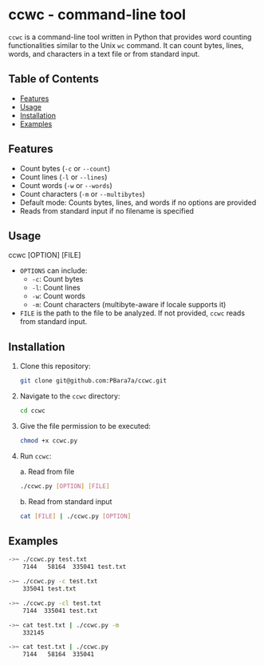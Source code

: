 # ccwc - command-line tool

`ccwc` is a command-line tool written in Python that provides word counting functionalities similar to the Unix `wc` command. It can count bytes, lines, words, and characters in a text file or from standard input.

## Table of Contents

- [Features](#features)
- [Usage](#usage)
- [Installation](#installation)
- [Examples](#examples)

## Features

- Count bytes (`-c` or `--count`)
- Count lines (`-l` or `--lines`)
- Count words (`-w` or `--words`)
- Count characters (`-m` or `--multibytes`)
- Default mode: Counts bytes, lines, and words if no options are provided
- Reads from standard input if no filename is specified

## Usage

ccwc [OPTION] [FILE]

- `OPTIONS` can include:
  - `-c`: Count bytes
  - `-l`: Count lines
  - `-w`: Count words
  - `-m`: Count characters (multibyte-aware if locale supports it)
- `FILE` is the path to the file to be analyzed. If not provided, `ccwc` reads from standard input.

## Installation

1. Clone this repository:

   ```bash
   git clone git@github.com:PBara7a/ccwc.git
   ```

2. Navigate to the `ccwc` directory:

   ```bash
   cd ccwc
   ```

3. Give the file permission to be executed:

   ```bash
   chmod +x ccwc.py
   ```

4. Run `ccwc`:

   a. Read from file

   ```bash
   ./ccwc.py [OPTION] [FILE]
   ```

   b. Read from standard input

   ```bash
   cat [FILE] | ./ccwc.py [OPTION]
   ```

## Examples

```bash
->~ ./ccwc.py test.txt
    7144   58164  335041 test.txt
```

```bash
->~ ./ccwc.py -c test.txt
    335041 test.txt
```

```bash
->~ ./ccwc.py -cl test.txt
    7144  335041 test.txt
```

```bash
->~ cat test.txt | ./ccwc.py -m
    332145
```

```bash
->~ cat test.txt | ./ccwc.py
    7144   58164  335041
```
